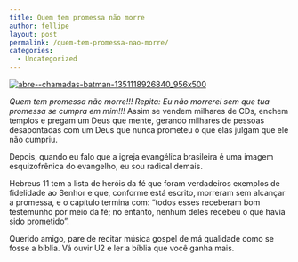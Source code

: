 ```yaml
---
title: Quem tem promessa não morre
author: fellipe
layout: post
permalink: /quem-tem-promessa-nao-morre/
categories:
  - Uncategorized
---
```

[<img alt="abre--chamadas-batman-1351118926840_956x500" src="/img/posts/2014/07/abre-chamadas-batman-1351118926840_956x50.jpg"  />][1]

*Quem tem promessa não morre!!! Repita: Eu não morrerei sem que tua promessa se cumpra em mim!!!* Assim se vendem milhares de CDs, enchem templos e pregam um Deus que mente, gerando milhares de pessoas desapontadas com um Deus que nunca prometeu o que elas julgam que ele não cumpriu.

Depois, quando eu falo que a igreja evangélica brasileira é uma imagem esquizofrênica do evangelho, eu sou radical demais.

Hebreus 11 tem a lista de heróis da fé que foram verdadeiros exemplos de fidelidade ao Senhor e que, conforme está escrito, morreram sem alcançar a promessa, e o capítulo termina com: &#8220;todos esses receberam bom testemunho por meio da fé; no entanto, nenhum deles recebeu o que havia sido prometido&#8221;.

Querido amigo, pare de recitar música gospel de má qualidade como se fosse a bíblia. Vá ouvir U2 e ler a bíblia que você ganha mais.

 [1]: /img/posts/2014/07/abre-chamadas-batman-1351118926840_956x500.jpg